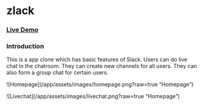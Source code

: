 # zlack

### [Live Demo](https://zlack-la.herokuapp.com/#/)

### Introduction

This is a app clone which has basic features of Slack. Users can do live chat in the chatroom. They can create new channels for all users. They can also form a group chat for certain users.



![Homepage](/app/assets/images/homepage.png?raw=true “Homepage”)

![Livechat](/app/assets/images/livechat.png?raw=true “Homepage”)
